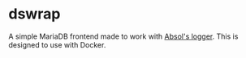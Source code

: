 # dswrap
A simple MariaDB frontend made to work with [Absol's logger](https://github.com/lordralex/absol).
This is designed to use with Docker.
